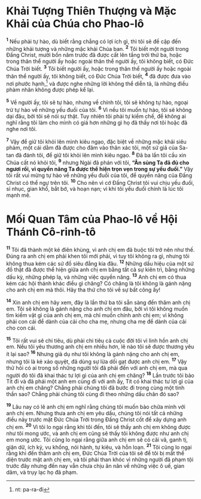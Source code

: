 # Khải Tượng Thiên Thượng và Mặc Khải của Chúa cho Phao-lô
<sup><b>1</b></sup> Nếu phải tự hào, dù biết rằng chẳng có lợi ích gì, thì tôi sẽ đề cập đến những khải tượng và những mặc khải Chúa ban. <sup><b>2</b></sup> Tôi biết một người trong Ðấng Christ, mười bốn năm trước đã được cất lên tầng trời thứ ba, hoặc trong thân thể người ấy hoặc ngoài thân thể người ấy, tôi không biết, có Ðức Chúa Trời biết. <sup><b>3</b></sup> Tôi biết người ấy, hoặc trong thân thể người ấy hoặc ngoài thân thể người ấy, tôi không biết, có Ðức Chúa Trời biết, <sup><b>4</b></sup> đã được đưa vào nơi phước hạnh,[^1-9987f282-3741-4a00-9f81-1799b027d2eb] và được nghe những lời không thể diễn tả, là những điều phàm nhân không được phép kể lại.

<sup><b>5</b></sup> Về người ấy, tôi sẽ tự hào, nhưng về chính tôi, tôi sẽ không tự hào, ngoại trừ tự hào về những yếu đuối của tôi. <sup><b>6</b></sup> Vì nếu tôi muốn tự hào, tôi sẽ không dại đâu, bởi tôi sẽ nói sự thật. Tuy nhiên tôi phải tự kiềm chế, để không ai nghĩ rằng tôi làm cho mình có giá hơn những gì họ đã thấy nơi tôi hoặc đã nghe nơi tôi.

<sup><b>7</b></sup> Vậy để giữ tôi khỏi lên mình kiêu ngạo, đặc biệt về những mặc khải siêu phàm, một cái dằm đã được cho đâm vào thân xác tôi, một sứ giả của Sa-tan đã đánh tôi, để giữ tôi khỏi lên mình kiêu ngạo. <sup><b>8</b></sup> Ðã ba lần tôi cầu xin Chúa cất nó khỏi tôi, <sup><b>9</b></sup> nhưng Ngài đã phán với tôi, **“Ân sủng Ta đã đủ cho ngươi rồi, vì quyền năng Ta được thể hiện trọn vẹn trong sự yếu đuối.”** Vậy tôi rất vui mừng tự hào về những yếu đuối của tôi, để quyền năng của Ðấng Christ có thể ngự trên tôi. <sup><b>10</b></sup> Cho nên vì cớ Ðấng Christ tôi vui chịu yếu đuối, sỉ nhục, gian khổ, bắt bớ, và hoạn nạn; vì khi tôi yếu đuối chính là lúc tôi mạnh mẽ.

# Mối Quan Tâm của Phao-lô về Hội Thánh Cô-rinh-tô
<sup><b>11</b></sup> Tôi đã thành một kẻ điên khùng, vì anh chị em đã buộc tôi trở nên như thế. Ðúng ra anh chị em phải khen tôi mới phải, vì tuy tôi không ra gì, nhưng tôi không thua kém các sứ đồ siêu đẳng kia đâu. <sup><b>12</b></sup> Những dấu hiệu của một sứ đồ thật đã được thể hiện giữa anh chị em bằng tất cả sự kiên trì, bằng những dấu kỳ, những phép lạ, và những việc quyền năng. <sup><b>13</b></sup> Anh chị em có thua kém các hội thánh khác điều gì chăng? Có chăng là tôi không là gánh nặng cho anh chị em mà thôi. Hãy tha thứ cho tôi về sự bất công ấy!

<sup><b>14</b></sup> Xin anh chị em hãy xem, đây là lần thứ ba tôi sẵn sàng đến thăm anh chị em. Tôi sẽ không là gánh nặng cho anh chị em đâu, bởi vì tôi không muốn tìm kiếm vật gì của anh chị em, mà chỉ muốn chính anh chị em; vì không phải con cái để dành của cải cho cha mẹ, nhưng cha mẹ để dành của cải cho con cái.

<sup><b>15</b></sup> Tôi rất vui sẽ chi tiêu, dù phải chi tiêu cả cuộc đời tôi vì linh hồn anh chị em. Nếu tôi yêu thương anh chị em nhiều hơn, lẽ nào tôi sẽ được thương yêu ít lại sao? <sup><b>16</b></sup> Nhưng giả dụ như tôi không là gánh nặng cho anh chị em, nhưng tôi là kẻ xảo quyệt, đã dùng sự lừa dối gạt được anh chị em. <sup><b>17</b></sup> Vậy thử hỏi có ai trong số những người tôi đã phái đến với anh chị em, mà qua người đó tôi đã khai thác tư lợi gì của anh chị em chăng? <sup><b>18</b></sup> Lần trước tôi bảo Tít đi và đã phái một anh em cùng đi với anh ấy, Tít có khai thác tư lợi gì của anh chị em chăng? Chẳng phải chúng tôi đã bước đi trong cùng một tinh thần sao? Chẳng phải chúng tôi cùng đi theo những dấu chân đó sao?

<sup><b>19</b></sup> Lâu nay có lẽ anh chị em nghĩ rằng chúng tôi muốn bào chữa mình với anh chị em. Nhưng thưa anh chị em yêu dấu, chúng tôi nói tất cả những điều này trước mặt Ðức Chúa Trời trong Ðấng Christ cốt để xây dựng anh chị em. <sup><b>20</b></sup> Vì tôi lo ngại rằng khi tôi đến, tôi sẽ thấy anh chị em không được như tôi mong ước, và anh chị em cũng sẽ thấy tôi không được như anh chị em mong ước. Tôi cũng lo ngại rằng giữa anh chị em sẽ có cãi vã, ganh tị, giận dữ, ích kỷ, vu khống, nói hành, tự kiêu, và hỗn loạn. <sup><b>21</b></sup> Tôi cũng lo ngại rằng khi đến thăm anh chị em, Ðức Chúa Trời của tôi sẽ để tôi bị mất thể diện trước mặt anh chị em, và tôi phải than khóc vì những người đã phạm tội trước đây nhưng đến nay vẫn chưa chịu ăn năn về những việc ô uế, gian dâm, và trụy lạc họ đã phạm.

[^1-9987f282-3741-4a00-9f81-1799b027d2eb]: nt: pa-ra-đi
